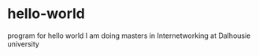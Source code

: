 # hello-world
program for hello world
I am doing masters in Internetworking at Dalhousie university
